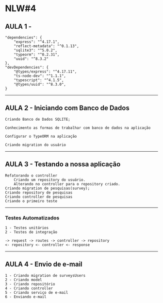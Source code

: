 # NLW#4

## AULA 1 - 
    "dependencies": {
        "express": "^4.17.1",
        "reflect-metadata": "^0.1.13",
        "sqlite3": "^5.0.2",
        "typeorm": "^0.2.31",
        "uuid": "^8.3.2"
    },
    "devDependencies": {
        "@types/express": "^4.17.11",
        "ts-node-dev": "^1.1.1",
        "typescript": "^4.1.5",
        "@types/uuid": "^8.3.0",
    }
---
## AULA 2 - Iniciando com Banco de Dados
    Criando Banco de Dados SQLITE;

    Conhecimento as formas de trabalhar com banco de dados na aplicação

    Configurar o TypeORM na aplicação

    Criando migration do usuário

---
## AULA 3 - Testando a nossa aplicação
    Refatorando o controller
        Criando um repository do usuário.
        Alterando no controller para o repository criado.
    Criando migration de pesquisas(survey);
    Criando repository de pesquisas
    Criando controller de pesquisas
    Criando o primeiro teste
---
### Testes Automatizados
    1 - Testes unitários
    2 - Testes de integração

    -> request -> routes -> controller -> repository
    <- repository <- controller <- response

---
## AULA 4 - Envio de e-mail
    1 - Criando migration de surveysUsers
    2 - Criando model
    3 - Criando repositório
    4 - Criando controller
    5 - Criando serviço de e-mail
    6 - Enviando e-mail